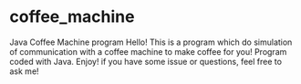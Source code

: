 # coffee_machine
Java Coffee Machine program
Hello!
This is a program which do simulation of communication with a coffee machine to make coffee for you!
Program coded with Java.
Enjoy!
if you have some issue or questions, feel free to ask me!
